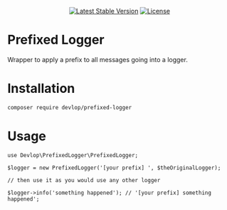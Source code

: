 <p align="center">
    <a href="https://packagist.org/packages/devlop/prefixed-logger"><img src="https://img.shields.io/packagist/v/devlop/prefixed-logger" alt="Latest Stable Version"></a>
    <a href="https://github.com/devlop-ab/prefixed-logger/blob/master/LICENSE.md"><img src="https://img.shields.io/packagist/l/devlop/prefixed-logger" alt="License"></a>
</p>

# Prefixed Logger

Wrapper to apply a prefix to all messages going into a logger.

# Installation

```bash
composer require devlop/prefixed-logger
```

# Usage

```
use Devlop\PrefixedLogger\PrefixedLogger;

$logger = new PrefixedLogger('[your prefix] ', $theOriginalLogger);

// then use it as you would use any other logger

$logger->info('something happened'); // '[your prefix] something happened';
```
